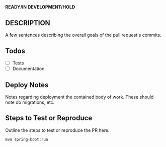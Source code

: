 ##
**READY/IN DEVELOPMENT/HOLD**

## DESCRIPTION
A few sentences describing the overall goals of the pull request's commits.

## Todos
- [ ] Tests
- [ ] Documentation

## Deploy Notes
Notes regarding deployment the contained body of work. These should note db migrations, etc.

## Steps to Test or Reproduce
Outline the steps to test or reproduce the PR here.

```sh
mvn spring-boot:run
```